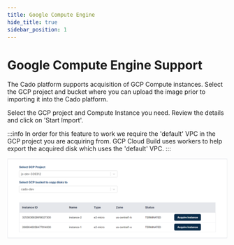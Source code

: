 ```yaml
---
title: Google Compute Engine
hide_title: true
sidebar_position: 1
---
```


# Google Compute Engine Support
The Cado platform supports acquisition of GCP Compute instances. Select the GCP project and bucket where you can upload the image prior to importing it into the Cado platform.

Select the GCP project and Compute Instance you need. Review the details and click on 'Start Import'.

:::info In order for this feature to work we require the 'default' VPC in the GCP project you are acquiring from. GCP Cloud Build uses workers to help export the acquired disk which uses the 'default' VPC. :::

![GCP Compute Import](/img/gcp-compute.png)